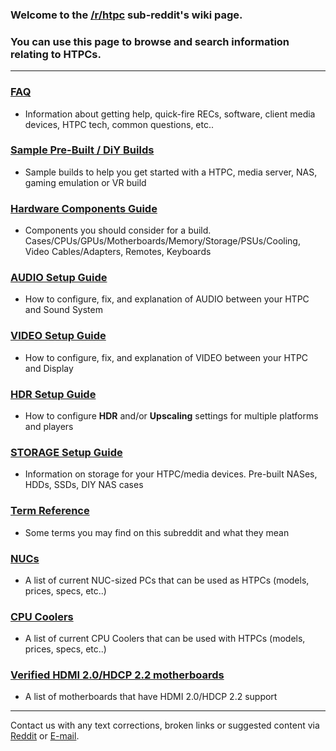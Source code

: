 <!-- ## Overview -->

### Welcome to the [/r/htpc](https://www.reddit.com/r/htpc) sub-reddit's wiki page.

### You can use this page to browse and search information relating to HTPCs.

<!-- ## Content -->
---

### [FAQ](/wiki/faq) 
- Information about getting help, quick-fire RECs, software, client media devices, HTPC tech, common questions, etc..

### [Sample Pre-Built / DiY Builds](/wiki/sample-builds) 
- Sample builds to help you get started with a HTPC, media server, NAS, gaming emulation or VR build

### [Hardware Components Guide](/wiki/components)
- Components you should consider for a build. Cases/CPUs/GPUs/Motherboards/Memory/Storage/PSUs/Cooling, Video Cables/Adapters, Remotes, Keyboards

### [AUDIO Setup Guide](/wiki/audio)
- How to configure, fix, and explanation of AUDIO between your HTPC and Sound System

### [VIDEO Setup Guide](/wiki/video)
- How to configure, fix, and explanation of VIDEO between your HTPC and Display

### [HDR Setup Guide](/wiki/hdr)
- How to configure **HDR** and/or **Upscaling** settings for multiple platforms and players

### [STORAGE Setup Guide](/wiki/storage)
- Information on storage for your HTPC/media devices. Pre-built NASes, HDDs, SSDs, DIY NAS cases

### [Term Reference](/wiki/reference) 
- Some terms you may find on this subreddit and what they mean

### [NUCs](/wiki/nuc) 
- A list of current NUC-sized PCs that can be used as HTPCs (models, prices, specs, etc..)

### [CPU Coolers](/wiki/cpucoolers) 
- A list of current CPU Coolers that can be used with HTPCs (models, prices, specs, etc..)

### [Verified HDMI 2.0/HDCP 2.2 motherboards](/wiki/hdmi20) 
- A list of motherboards that have HDMI 2.0/HDCP 2.2 support

---

Contact us with any text corrections, broken links or suggested content via [Reddit](https://www.reddit.com/message/compose?to=/r/htpc) or <a href="mailto:htpc-wiki@biacciconsulting.com">E-mail</a>.

<!-- OLD LINKS - to get google to index us instead of old reddit-based wiki -->
<!-- /r/htpc/wiki -->
<!-- /r/htpc/wiki/faq -->
<!-- /r/htpc/wiki/sample-builds -->
<!-- /r/htpc/wiki/hdr -->
<!-- /r/htpc/wiki/audio -->
<!-- /r/htpc/wiki/video -->
<!-- /r/htpc/wiki/nas -->
<!-- /r/htpc/wiki/reference -->
<!-- /r/htpc/wiki/nuc -->
<!-- /r/htpc/wiki/cpucoolers -->
<!-- /r/htpc/wiki/hdmi20 -->

